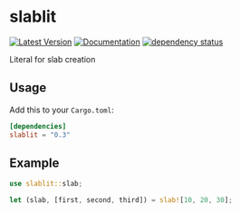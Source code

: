 # slablit

[![Latest Version](https://img.shields.io/crates/v/slablit.svg)](https://crates.io/crates/slablit)
[![Documentation](https://docs.rs/slablit/badge.svg)](https://docs.rs/slablit)
[![dependency status](https://deps.rs/repo/github/myelin-ai/slablit/status.svg)](https://deps.rs/repo/github/myelin-ai/slablit)

Literal for slab creation

## Usage

Add this to your `Cargo.toml`:
```toml
[dependencies]
slablit = "0.3"
```

## Example

```rust
use slablit::slab;

let (slab, [first, second, third]) = slab![10, 20, 30];
```
